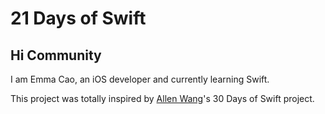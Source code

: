 # 21 Days of Swift

## Hi Community

I am Emma Cao, an iOS developer and currently learning Swift.

This project was totally inspired by [Allen Wang](https://github.com/allenwong/30DaysofSwift)'s 30 Days of Swift project.
